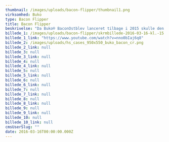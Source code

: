 ```yaml
---
thumbnail: /images/uploads/bacon-flipper/thumbnail1.png
virksomhed: Buko
type: Bacon Flipper
title: Bacon Flipper
beskrivelse: "Da Buko® BaconOstblev lanceret tilbage i 2015 skulle den sælges til unge, saltsultne mænd. En målgruppe, som normalt ikke rammes af Bukos kommunikation. Så i stedet for kun at tale til deres hungrende maver, besluttede vi os for at gå mere digitalt tilværks og fange opmærksomheden fra deres indre gamer. Resultatet blev til verdens sprødeste mobilspil: Bacon Flipper.\n\nEt site, der ved hjælp af mobile enheders gyroskop og accelerometer, forvandler din telefon tilen sydende stegepande. Her skal du stege og vende bacon til perfektion og optjene sprøde point undervejs i forsøget på at slå dine venner i kunsten at vende bacon. Det forventede salg af produktet blev mere end fordoblet og gjorde BaconOst til Bukos sprødeste produktlancering nogensinde.\n\n"
billede_1: /images/uploads/bacon-flipper/skrmbillede-2016-03-16-kl.-15.32.36.png
billede_1_link: "https://www.youtube.com/watch?v=nno0bIaj6q8"
billede_2: /images/uploads/hs_cases_950x550_buko_bacon_cr.png
billede_2_link: null
billede_3: null
billede_3_link: null
billede_4: null
billede_4_link: null
billede_5: null
billede_5_link: null
billede_6: null
billede_6_link: null
billede_7: null
billede_7_link: null
billede_8: null
billede_8_link: null
billede_9: null
billede_9_link: null
billede_10: null
billede_10_link: null
cmsUserSlug: ""
date: 2016-03-16T00:00:00.000Z
---
```


